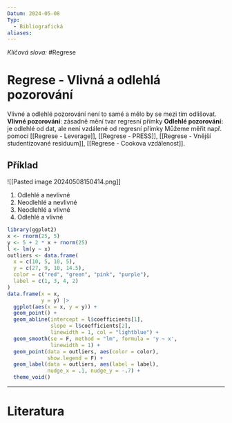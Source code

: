 ```yaml
---
Datum: 2024-05-08
Typ:
  - Bibliografická
aliases:
---
```

*Klíčová slova:* #Regrese
# Regrese - Vlivná a odlehlá pozorování
Vlivné a odlehlé pozorování není to samé a mělo by se mezi tím odlišovat.
**Vlivné pozorování**: zásadně mění tvar regresní přímky
**Odlehlé pozorování:** je odlehlé od dat, ale není vzdálené od regresní přímky
Můžeme měřit např. pomocí [[Regrese - Leverage]], [[Regrese - PRESS]], [[Regrese - Vnější studentizované residuum]], [[Regrese - Cookova vzdálenost]].
## Příklad
![[Pasted image 20240508150414.png]]

1) Odlehlé a nevlivné
2) Neodlehlé a nevlivné
3) Neodlehlé a vlivné
4) Odlehlé a vlivné

```r
library(ggplot2)
x <- rnorm(25, 5)
y <- 5 + 2 * x + rnorm(25)
l <- lm(y ~ x)
outliers <- data.frame(
  x = c(10, 5, 10, 5),
  y = c(27, 9, 10, 14.5),
  color = c("red", "green", "pink", "purple"),
  label = c(1, 3, 4, 2)
)
data.frame(x = x,
           y = y) |> 
  ggplot(aes(x = x, y = y)) +
  geom_point() +
  geom_abline(intercept = l$coefficients[1],
              slope = l$coefficients[2],
              linewidth = 1, col = "lightblue") +
  geom_smooth(se = F, method = "lm", formula = 'y ~ x',
              linewidth = 1) +
  geom_point(data = outliers, aes(color = color),
             show.legend = F) +
  geom_label(data = outliers, aes(label = label),
             nudge_x = .1, nudge_y = -.7) +
  theme_void()
```
- - -
# Literatura
